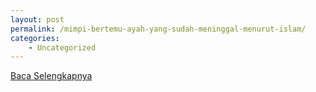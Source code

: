 ```yaml
---
layout: post
permalink: /mimpi-bertemu-ayah-yang-sudah-meninggal-menurut-islam/
categories:
    - Uncategorized
---
```


[Baca Selengkapnya](/05)